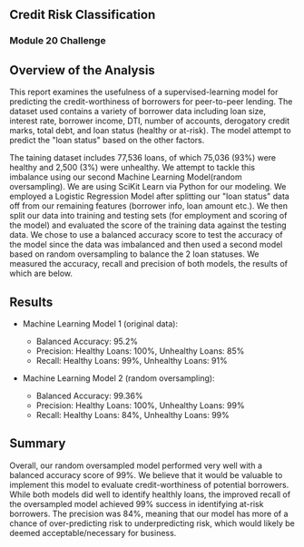 ## Credit Risk Classification

### Module 20 Challenge

## Overview of the Analysis

This report examines the usefulness of a supervised-learning model for predicting the credit-worthiness of borrowers for peer-to-peer lending. The dataset used contains a variety of borrower data including loan size, interest rate, borrower income, DTI, number of accounts, derogatory credit marks, total debt, and loan status (healthy or at-risk). The model attempt to predict the "loan status" based on the other factors. 

The taining dataset includes 77,536 loans, of which 75,036 (93%) were healthy and 2,500 (3%) were unhealthy. We attempt to tackle this imbalance using our second Machine Learning Model(random oversampling). We are using SciKit Learn via Python for our modeling. We employed a Logistic Regression Model after splitting our "loan status" data off from our remaining features (borrower info, loan amount etc.). We then split our data into training and testing sets (for employment and scoring of the model) and evaluated the score of the training data against the testing data. We chose to use a balanced accuracy score to test the accuracy of the model since the data was imbalanced and then used a second model based on random oversampling to balance the 2 loan statuses. We measured the accuracy, recall and precision of both models, the results of which are below.

## Results

* Machine Learning Model 1 (original data):
  
  * Balanced Accuracy: 95.2%
  * Precision: Healthy Loans: 100%, Unhealthy Loans: 85%
  * Recall: Healthy Loans: 99%, Unhealthy Loans: 91%
    
* Machine Learning Model 2 (random oversampling):
  * Balanced Accuracy: 99.36%
  * Precision: Healthy Loans: 100%, Unhealthy Loans: 99%
  * Recall: Healthy Loans: 84%, Unhealthy Loans: 99%

## Summary

Overall, our random oversampled model performed very well with a balanced accuracy score of 99%. We believe that it would be valuable to implement this model to evaluate credit-worthiness of potential borrowers. While both models did well to identify healthly loans, the improved recall of the oversampled model achieved 99% success in identifying at-risk borrowers. The precision was 84%, meaning that our model has more of a chance of over-predicting risk to underpredicting risk, which would likely be deemed acceptable/necessary for business. 

